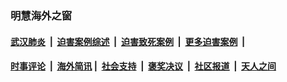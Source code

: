 
### 明慧海外之窗

####  [武汉肺炎](indexes/365.md?t=01092300) &nbsp;|&nbsp;  [迫害案例综述](indexes/328.md?t=01092300) &nbsp;|&nbsp; [迫害致死案例](indexes/277.md?t=01092300)  &nbsp;|&nbsp; [更多迫害案例](indexes/81.md?t=01092300)  &nbsp;|&nbsp; 
####  [时事评论](indexes/251.md?t=01092300) &nbsp;|&nbsp; [海外简讯](indexes/245.md?t=01092300)&nbsp;|&nbsp;  [社会支持](indexes/140.md?t=01092300) &nbsp;|&nbsp; [褒奖决议](indexes/282.md?t=01092300) &nbsp;|&nbsp; [社区报道](indexes/91.md?t=01092300)  &nbsp;|&nbsp; [天人之间](indexes/78.md?t=01092300) 

